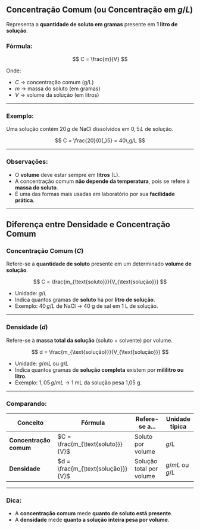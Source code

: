 ## Concentração Comum (ou Concentração em $g/L$)

Representa a **quantidade de soluto em gramas** presente em **1 litro de solução**.

### Fórmula:

$$
C = \frac{m}{V}
$$

Onde:
- $C$ → concentração comum ($\text{g/L}$)
- $m$ → massa do soluto (em gramas)
- $V$ → volume da solução (em litros)

---

### Exemplo:

Uma solução contém $20\,g$ de NaCl dissolvidos em $0{,}5\,L$ de solução.

$$
C = \frac{20}{0{,}5} = 40\,g/L
$$

---

### Observações:

- O **volume** deve estar sempre em **litros** (L).
- A concentração comum **não depende da temperatura**, pois se refere à **massa do soluto**.
- É uma das formas mais usadas em laboratório por sua **facilidade prática**.

---
## Diferença entre Densidade e Concentração Comum

### Concentração Comum ($C$)

Refere-se à **quantidade de soluto** presente em um determinado **volume de solução**.

$$
C = \frac{m_{\text{soluto}}}{V_{\text{solução}}}
$$

- Unidade: $g/L$
- Indica quantos gramas de **soluto** há por **litro de solução**.
- Exemplo: $40\,g/L$ de NaCl → 40 g de sal em 1 L de solução.

---

###  Densidade ($d$)

Refere-se à **massa total da solução** (soluto + solvente) por volume.

$$
d = \frac{m_{\text{solução}}}{V_{\text{solução}}}
$$

- Unidade: $g/mL$ ou $g/L$
- Indica quantos gramas de **solução completa** existem por **mililitro ou litro**.
- Exemplo: $1{,}05\,g/mL$ → 1 mL da solução pesa 1,05 g.

---

###  Comparando:

| Conceito             | Fórmula                             | Refere-se a...         | Unidade típica |
|----------------------|--------------------------------------|-------------------------|----------------|
| **Concentração comum** | $C = \frac{m_{\text{soluto}}}{V}$     | Soluto por volume       | $g/L$          |
| **Densidade**          | $d = \frac{m_{\text{solução}}}{V}$   | Solução total por volume| $g/mL$ ou $g/L$|

---

###  Dica:

- A **concentração comum** mede **quanto de soluto está presente**.
- A **densidade** mede **quanto a solução inteira pesa por volume**.
